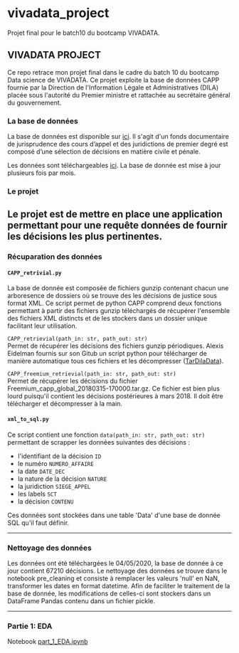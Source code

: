 # vivadata_project
Projet final pour le batch10 du bootcamp VIVADATA. 

## VIVADATA PROJECT

Ce repo retrace mon projet final dans le cadre du batch 10 du bootcamp Data science de VIVADATA. Ce projet exploite la base de données CAPP fournie par la Direction de l'Information Légale et Administratives (DILA) placée sous l'autorité du Premier ministre et rattachée au secrétaire général du gouvernement.

### La base de données

La base de données est disponible sur [ici](https://www.data.gouv.fr/fr/datasets/capp/#_). Il s'agit d'un fonds documentaire de jurisprudence des cours d’appel et des juridictions de premier degré est composé d’une sélection de décisions en matière civile et pénale.

Les données sont téléchargeables [ici](https://echanges.dila.gouv.fr/OPENDATA/CAPP/). La base de donnée est mise à jour plusieurs fois par mois.

### Le projet

Le projet est de mettre en place une application permettant pour une requête données de fournir les décisions les plus pertinentes.
-------
### Récuparation des données

#### `CAPP_retrivial.py`

La base de donnée est composée de fichiers gunzip contenant chacun une arboresence de dossiers où se trouve des les décisions de justice sous format XML. Ce script permet de python CAPP comprend deux fonctions permettant à partir des fichiers gunzip téléchargés de récupérer l'ensemble des fichiers XML distincts et de les stockers dans un dossier unique facilitant leur utilisation. 

`CAPP_retrievial(path_in: str, path_out: str)`<br>
Permet de récupérer les décisions des fichiers gunzip périodiques. Alexis Eidelman fournis sur son Gitub un script python pour télécharger de manière automatique tous ces fichiers et les décompresser ([TarDilaData](https://github.com/AlexisEidelman/TarDilaData)). 

`CAPP_freemium_retrievial(path_in: str, path_out: str)`<br>
Permet de récupérer les décisions du fichier Freemium_capp_global_20180315-170000.tar.gz. Ce fichier est bien plus lourd puisqu'il contient les décisions postérieures à mars 2018. Il doit être télécharger et décompresser à la main.

#### `xml_to_sql.py`

Ce script contient une fonction `data(path_in: str, path_out: str)` permettant de scrapper les données suivantes des décisions : 
* l'identifiant de la décision `ID`
* le numéro `NUMERO_AFFAIRE`
* la date `DATE_DEC`
* la nature de la décision `NATURE`
* la juridiction `SIEGE_APPEL`
* les labels `SCT`
* la décision `CONTENU`

Ces données sont stockées dans une table 'Data' d'une base de donnée SQL qu'il faut définir. 

------------
### Nettoyage des données

Les données ont été téléchargées le 04/05/2020, la base de donnée à ce jour contient 67210 décisions. Le nettoyage des données se trouve dans le notebook pre_cleaning et consiste à remplacer les valeurs 'null' en NaN, transformer les dates en format datetime. Afin de faciliter le traitement de la base de donnée, les modifications de celles-ci sont stockers dans un DataFrame Pandas contenu dans un fichier pickle.

------------
### Partie 1: EDA
Notebook [part_1_EDA.ipynb](https://github.com/leoguillaume/vivadata_project/blob/master/part_1_EDA.ipynb)
